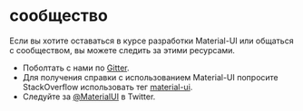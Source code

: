 # сообщество

<p class="description">Если вы хотите оставаться в курсе разработки Material-UI или общаться с сообществом, вы можете следить за этими ресурсами.</p>

- Поболтать с нами по [Gitter](https://gitter.im/mui-org/material-ui).
- Для получения справки с использованием Material-UI попросите StackOverflow использовать тег [material-ui](https://stackoverflow.com/questions/tagged/material-ui).
- Следуйте за [@MaterialUI](https://twitter.com/MaterialUI) в Twitter.